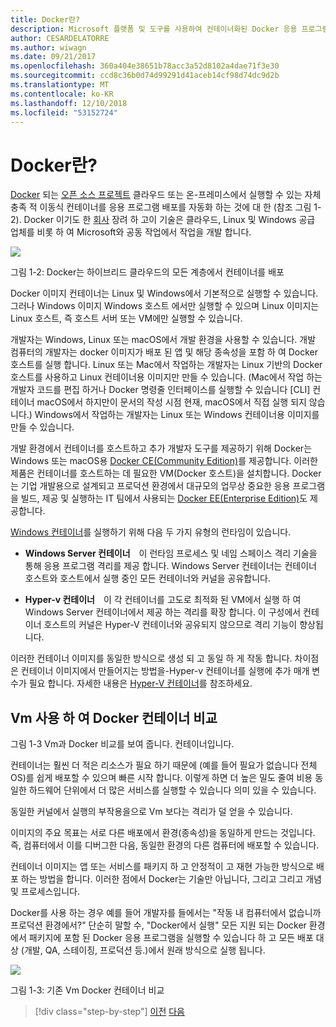 ```yaml
---
title: Docker란?
description: Microsoft 플랫폼 및 도구를 사용하여 컨테이너화된 Docker 응용 프로그램 수명 주기
author: CESARDELATORRE
ms.author: wiwagn
ms.date: 09/21/2017
ms.openlocfilehash: 360a404e38651b78acc3a52d8102a4dae71f3e30
ms.sourcegitcommit: ccd8c36b0d74d99291d41aceb14cf98d74dc9d2b
ms.translationtype: MT
ms.contentlocale: ko-KR
ms.lasthandoff: 12/10/2018
ms.locfileid: "53152724"
---
```

# <a name="what-is-docker"></a>Docker란?

[Docker](https://www.docker.com/) 되는 [오픈 소스 프로젝트](https://github.com/docker/docker) 클라우드 또는 온-프레미스에서 실행할 수 있는 자체 충족 적 이동식 컨테이너를 응용 프로그램 배포를 자동화 하는 것에 대 한 (참조 그림 1-2). Docker 이기도 한 [회사](https://www.docker.com/) 장려 하 고이 기술은 클라우드, Linux 및 Windows 공급 업체를 비롯 하 여 Microsoft와 공동 작업에서 작업을 개발 합니다.

![](./media/image2.png)

그림 1-2: Docker는 하이브리드 클라우드의 모든 계층에서 컨테이너를 배포

Docker 이미지 컨테이너는 Linux 및 Windows에서 기본적으로 실행할 수 있습니다. 그러나 Windows 이미지 Windows 호스트 에서만 실행할 수 있으며 Linux 이미지는 Linux 호스트, 즉 호스트 서버 또는 VM에만 실행할 수 있습니다.

개발자는 Windows, Linux 또는 macOS에서 개발 환경을 사용할 수 있습니다. 개발 컴퓨터의 개발자는 docker 이미지가 배포 된 앱 및 해당 종속성을 포함 하 여 Docker 호스트를 실행 합니다. Linux 또는 Mac에서 작업하는 개발자는 Linux 기반의 Docker 호스트를 사용하고 Linux 컨테이너용 이미지만 만들 수 있습니다. (Mac에서 작업 하는 개발자 코드를 편집 하거나 Docker 명령줄 인터페이스를 실행할 수 있습니다 \[CLI\] 컨테이너 macOS에서 하지만이 문서의 작성 시점 현재, macOS에서 직접 실행 되지 않습니다.) Windows에서 작업하는 개발자는 Linux 또는 Windows 컨테이너용 이미지를 만들 수 있습니다.

개발 환경에서 컨테이너를 호스트하고 추가 개발자 도구를 제공하기 위해 Docker는 Windows 또는 macOS용 [Docker CE(Community Edition)](https://www.docker.com/community-edition)를 제공합니다. 이러한 제품은 컨테이너를 호스트하는 데 필요한 VM(Docker 호스트)을 설치합니다. Docker는 기업 개발용으로 설계되고 프로덕션 환경에서 대규모의 업무상 중요한 응용 프로그램을 빌드, 제공 및 실행하는 IT 팀에서 사용되는 [Docker EE(Enterprise Edition)](https://www.docker.com/enterprise-edition)도 제공합니다.

[Windows 컨테이너](/virtualization/windowscontainers/about/)를 실행하기 위해 다음 두 가지 유형의 런타임이 있습니다.

-   **Windows Server 컨테이너** 이 런타임 프로세스 및 네임 스페이스 격리 기술을 통해 응용 프로그램 격리를 제공 합니다. Windows Server 컨테이너는 컨테이너 호스트와 호스트에서 실행 중인 모든 컨테이너와 커널을 공유합니다.

-   **Hyper-v 컨테이너** 이 각 컨테이너를 고도로 최적화 된 VM에서 실행 하 여 Windows Server 컨테이너에서 제공 하는 격리를 확장 합니다. 이 구성에서 컨테이너 호스트의 커널은 Hyper-V 컨테이너와 공유되지 않으므로 격리 기능이 향상됩니다.

이러한 컨테이너 이미지를 동일한 방식으로 생성 되 고 동일 하 게 작동 합니다. 차이점은 컨테이너 이미지에서 만들어지는 방법을-Hyper-v 컨테이너를 실행에 추가 매개 변수가 필요 합니다. 자세한 내용은 [Hyper-V 컨테이너](/virtualization/windowscontainers/about/)를 참조하세요.

## <a name="comparing-docker-containers-with-vms"></a>Vm 사용 하 여 Docker 컨테이너 비교

그림 1-3 Vm과 Docker 비교를 보여 줍니다. 컨테이너입니다.

컨테이너는 훨씬 더 적은 리소스가 필요 하기 때문에 (예를 들어 필요가 없습니다 전체 OS)를 쉽게 배포할 수 있으며 빠른 시작 합니다. 이렇게 하면 더 높은 밀도 줄여 비용 동일한 하드웨어 단위에서 더 많은 서비스를 실행할 수 있습니다 의미 있을 수 있습니다.

동일한 커널에서 실행의 부작용을으로 Vm 보다는 격리가 덜 얻을 수 있습니다.

이미지의 주요 목표는 서로 다른 배포에서 환경(종속성)을 동일하게 만드는 것입니다. 즉, 컴퓨터에서 이를 디버그한 다음, 동일한 환경의 다른 컴퓨터에 배포할 수 있습니다.

컨테이너 이미지는 앱 또는 서비스를 패키지 하 고 안정적이 고 재현 가능한 방식으로 배포 하는 방법을 합니다. 이러한 점에서 Docker는 기술만 아닙니다, 그리고 그리고 개념 및 프로세스입니다.

Docker를 사용 하는 경우 예를 들어 개발자를 들에서는 "작동 내 컴퓨터에서 없습니까 프로덕션 환경에서?" 단순히 말할 수, "Docker에서 실행" 모든 지원 되는 Docker 환경에서 패키지에 포함 된 Docker 응용 프로그램을 실행할 수 있습니다 하 고 모든 배포 대상 (개발, QA, 스테이징, 프로덕션 등.)에서 원래 방식으로 실행 됩니다.

![](./media/image3.png)

그림 1-3: 기존 Vm Docker 컨테이너 비교

>[!div class="step-by-step"]
>[이전](index.md)
>[다음](docker-terminology.md)